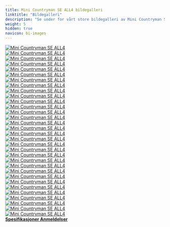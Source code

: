```yaml
---
title: Mini Countryman SE ALL4 bildegalleri
linktitle: "Bildegalleri"
description: "Se under for vårt store bildegalleri av Mini Countryman SE ALL4. Klikk på bildene for høyoppløselige versjoner."
weight: 5
hidden: true
navicon: bi-images
---
```

<!-- markdownlint-disable MD033 -->
<div class="row" id ="my-gallery">
	<div class="pswp-grid-item col-6 col-md-4">
		<a href="https://media.evkx.net/multimedia/models/mini/countryman/countryman_se_all4/charging_1.jpg"
data-pswp-src="https://media.evkx.net/multimedia/models/mini/countryman/countryman_se_all4/charging_1.jpg"
data-pswp-width="3000"
data-pswp-height="2000" 
target="_blank">
			<img src="https://media.evkx.net/multimedia/models/mini/countryman/countryman_se_all4/charging_1_xst.jpg" alt="Mini Countryman SE ALL4" class="img-fluid " />
		</a>
	</div>
	<div class="pswp-grid-item col-6 col-md-4">
		<a href="https://media.evkx.net/multimedia/models/mini/countryman/countryman_se_all4/details_1.jpg"
data-pswp-src="https://media.evkx.net/multimedia/models/mini/countryman/countryman_se_all4/details_1.jpg"
data-pswp-width="3000"
data-pswp-height="2000" 
target="_blank">
			<img src="https://media.evkx.net/multimedia/models/mini/countryman/countryman_se_all4/details_1_xst.jpg" alt="Mini Countryman SE ALL4" class="img-fluid " />
		</a>
	</div>
	<div class="pswp-grid-item col-6 col-md-4">
		<a href="https://media.evkx.net/multimedia/models/mini/countryman/countryman_se_all4/details_2.jpg"
data-pswp-src="https://media.evkx.net/multimedia/models/mini/countryman/countryman_se_all4/details_2.jpg"
data-pswp-width="3000"
data-pswp-height="2000" 
target="_blank">
			<img src="https://media.evkx.net/multimedia/models/mini/countryman/countryman_se_all4/details_2_xst.jpg" alt="Mini Countryman SE ALL4" class="img-fluid " />
		</a>
	</div>
	<div class="pswp-grid-item col-6 col-md-4">
		<a href="https://media.evkx.net/multimedia/models/mini/countryman/countryman_se_all4/details_3.jpg"
data-pswp-src="https://media.evkx.net/multimedia/models/mini/countryman/countryman_se_all4/details_3.jpg"
data-pswp-width="3000"
data-pswp-height="2000" 
target="_blank">
			<img src="https://media.evkx.net/multimedia/models/mini/countryman/countryman_se_all4/details_3_xst.jpg" alt="Mini Countryman SE ALL4" class="img-fluid " />
		</a>
	</div>
	<div class="pswp-grid-item col-6 col-md-4">
		<a href="https://media.evkx.net/multimedia/models/mini/countryman/countryman_se_all4/details_4.jpg"
data-pswp-src="https://media.evkx.net/multimedia/models/mini/countryman/countryman_se_all4/details_4.jpg"
data-pswp-width="3000"
data-pswp-height="2000" 
target="_blank">
			<img src="https://media.evkx.net/multimedia/models/mini/countryman/countryman_se_all4/details_4_xst.jpg" alt="Mini Countryman SE ALL4" class="img-fluid " />
		</a>
	</div>
	<div class="pswp-grid-item col-6 col-md-4">
		<a href="https://media.evkx.net/multimedia/models/mini/countryman/countryman_se_all4/details_5.jpg"
data-pswp-src="https://media.evkx.net/multimedia/models/mini/countryman/countryman_se_all4/details_5.jpg"
data-pswp-width="3000"
data-pswp-height="2000" 
target="_blank">
			<img src="https://media.evkx.net/multimedia/models/mini/countryman/countryman_se_all4/details_5_xst.jpg" alt="Mini Countryman SE ALL4" class="img-fluid " />
		</a>
	</div>
	<div class="pswp-grid-item col-6 col-md-4">
		<a href="https://media.evkx.net/multimedia/models/mini/countryman/countryman_se_all4/details_6.jpg"
data-pswp-src="https://media.evkx.net/multimedia/models/mini/countryman/countryman_se_all4/details_6.jpg"
data-pswp-width="3000"
data-pswp-height="2000" 
target="_blank">
			<img src="https://media.evkx.net/multimedia/models/mini/countryman/countryman_se_all4/details_6_xst.jpg" alt="Mini Countryman SE ALL4" class="img-fluid " />
		</a>
	</div>
	<div class="pswp-grid-item col-6 col-md-4">
		<a href="https://media.evkx.net/multimedia/models/mini/countryman/countryman_se_all4/details_7.jpg"
data-pswp-src="https://media.evkx.net/multimedia/models/mini/countryman/countryman_se_all4/details_7.jpg"
data-pswp-width="3000"
data-pswp-height="2000" 
target="_blank">
			<img src="https://media.evkx.net/multimedia/models/mini/countryman/countryman_se_all4/details_7_xst.jpg" alt="Mini Countryman SE ALL4" class="img-fluid " />
		</a>
	</div>
	<div class="pswp-grid-item col-6 col-md-4">
		<a href="https://media.evkx.net/multimedia/models/mini/countryman/countryman_se_all4/dynamic_1.jpg"
data-pswp-src="https://media.evkx.net/multimedia/models/mini/countryman/countryman_se_all4/dynamic_1.jpg"
data-pswp-width="3000"
data-pswp-height="2000" 
target="_blank">
			<img src="https://media.evkx.net/multimedia/models/mini/countryman/countryman_se_all4/dynamic_1_xst.jpg" alt="Mini Countryman SE ALL4" class="img-fluid " />
		</a>
	</div>
	<div class="pswp-grid-item col-6 col-md-4">
		<a href="https://media.evkx.net/multimedia/models/mini/countryman/countryman_se_all4/dynamic_2.jpg"
data-pswp-src="https://media.evkx.net/multimedia/models/mini/countryman/countryman_se_all4/dynamic_2.jpg"
data-pswp-width="3000"
data-pswp-height="2000" 
target="_blank">
			<img src="https://media.evkx.net/multimedia/models/mini/countryman/countryman_se_all4/dynamic_2_xst.jpg" alt="Mini Countryman SE ALL4" class="img-fluid " />
		</a>
	</div>
	<div class="pswp-grid-item col-6 col-md-4">
		<a href="https://media.evkx.net/multimedia/models/mini/countryman/countryman_se_all4/exterior_1.jpg"
data-pswp-src="https://media.evkx.net/multimedia/models/mini/countryman/countryman_se_all4/exterior_1.jpg"
data-pswp-width="3000"
data-pswp-height="2000" 
target="_blank">
			<img src="https://media.evkx.net/multimedia/models/mini/countryman/countryman_se_all4/exterior_1_xst.jpg" alt="Mini Countryman SE ALL4" class="img-fluid " />
		</a>
	</div>
	<div class="pswp-grid-item col-6 col-md-4">
		<a href="https://media.evkx.net/multimedia/models/mini/countryman/countryman_se_all4/exterior_2.jpg"
data-pswp-src="https://media.evkx.net/multimedia/models/mini/countryman/countryman_se_all4/exterior_2.jpg"
data-pswp-width="3000"
data-pswp-height="2000" 
target="_blank">
			<img src="https://media.evkx.net/multimedia/models/mini/countryman/countryman_se_all4/exterior_2_xst.jpg" alt="Mini Countryman SE ALL4" class="img-fluid " />
		</a>
	</div>
	<div class="pswp-grid-item col-6 col-md-4">
		<a href="https://media.evkx.net/multimedia/models/mini/countryman/countryman_se_all4/exterior_3.jpg"
data-pswp-src="https://media.evkx.net/multimedia/models/mini/countryman/countryman_se_all4/exterior_3.jpg"
data-pswp-width="3000"
data-pswp-height="1999" 
target="_blank">
			<img src="https://media.evkx.net/multimedia/models/mini/countryman/countryman_se_all4/exterior_3_xst.jpg" alt="Mini Countryman SE ALL4" class="img-fluid " />
		</a>
	</div>
	<div class="pswp-grid-item col-6 col-md-4">
		<a href="https://media.evkx.net/multimedia/models/mini/countryman/countryman_se_all4/exterior_4.jpg"
data-pswp-src="https://media.evkx.net/multimedia/models/mini/countryman/countryman_se_all4/exterior_4.jpg"
data-pswp-width="3000"
data-pswp-height="2000" 
target="_blank">
			<img src="https://media.evkx.net/multimedia/models/mini/countryman/countryman_se_all4/exterior_4_xst.jpg" alt="Mini Countryman SE ALL4" class="img-fluid " />
		</a>
	</div>
	<div class="pswp-grid-item col-6 col-md-4">
		<a href="https://media.evkx.net/multimedia/models/mini/countryman/countryman_se_all4/exterior_5.jpg"
data-pswp-src="https://media.evkx.net/multimedia/models/mini/countryman/countryman_se_all4/exterior_5.jpg"
data-pswp-width="3000"
data-pswp-height="2000" 
target="_blank">
			<img src="https://media.evkx.net/multimedia/models/mini/countryman/countryman_se_all4/exterior_5_xst.jpg" alt="Mini Countryman SE ALL4" class="img-fluid " />
		</a>
	</div>
	<div class="pswp-grid-item col-6 col-md-4">
		<a href="https://media.evkx.net/multimedia/models/mini/countryman/countryman_se_all4/exterior_6.jpg"
data-pswp-src="https://media.evkx.net/multimedia/models/mini/countryman/countryman_se_all4/exterior_6.jpg"
data-pswp-width="3000"
data-pswp-height="2000" 
target="_blank">
			<img src="https://media.evkx.net/multimedia/models/mini/countryman/countryman_se_all4/exterior_6_xst.jpg" alt="Mini Countryman SE ALL4" class="img-fluid " />
		</a>
	</div>
	<div class="pswp-grid-item col-6 col-md-4">
		<a href="https://media.evkx.net/multimedia/models/mini/countryman/countryman_se_all4/exterior_7.jpg"
data-pswp-src="https://media.evkx.net/multimedia/models/mini/countryman/countryman_se_all4/exterior_7.jpg"
data-pswp-width="3000"
data-pswp-height="2000" 
target="_blank">
			<img src="https://media.evkx.net/multimedia/models/mini/countryman/countryman_se_all4/exterior_7_xst.jpg" alt="Mini Countryman SE ALL4" class="img-fluid " />
		</a>
	</div>
	<div class="pswp-grid-item col-6 col-md-4">
		<a href="https://media.evkx.net/multimedia/models/mini/countryman/countryman_se_all4/exterior_8.jpg"
data-pswp-src="https://media.evkx.net/multimedia/models/mini/countryman/countryman_se_all4/exterior_8.jpg"
data-pswp-width="3000"
data-pswp-height="2246" 
target="_blank">
			<img src="https://media.evkx.net/multimedia/models/mini/countryman/countryman_se_all4/exterior_8_xst.jpg" alt="Mini Countryman SE ALL4" class="img-fluid " />
		</a>
	</div>
	<div class="pswp-grid-item col-6 col-md-4">
		<a href="https://media.evkx.net/multimedia/models/mini/countryman/countryman_se_all4/exterior_9.jpg"
data-pswp-src="https://media.evkx.net/multimedia/models/mini/countryman/countryman_se_all4/exterior_9.jpg"
data-pswp-width="3000"
data-pswp-height="2000" 
target="_blank">
			<img src="https://media.evkx.net/multimedia/models/mini/countryman/countryman_se_all4/exterior_9_xst.jpg" alt="Mini Countryman SE ALL4" class="img-fluid " />
		</a>
	</div>
	<div class="pswp-grid-item col-6 col-md-4">
		<a href="https://media.evkx.net/multimedia/models/mini/countryman/countryman_se_all4/frontseats_1.jpg"
data-pswp-src="https://media.evkx.net/multimedia/models/mini/countryman/countryman_se_all4/frontseats_1.jpg"
data-pswp-width="3000"
data-pswp-height="2000" 
target="_blank">
			<img src="https://media.evkx.net/multimedia/models/mini/countryman/countryman_se_all4/frontseats_1_xst.jpg" alt="Mini Countryman SE ALL4" class="img-fluid " />
		</a>
	</div>
	<div class="pswp-grid-item col-6 col-md-4">
		<a href="https://media.evkx.net/multimedia/models/mini/countryman/countryman_se_all4/headlights_1.jpg"
data-pswp-src="https://media.evkx.net/multimedia/models/mini/countryman/countryman_se_all4/headlights_1.jpg"
data-pswp-width="3000"
data-pswp-height="2000" 
target="_blank">
			<img src="https://media.evkx.net/multimedia/models/mini/countryman/countryman_se_all4/headlights_1_xst.jpg" alt="Mini Countryman SE ALL4" class="img-fluid " />
		</a>
	</div>
	<div class="pswp-grid-item col-6 col-md-4">
		<a href="https://media.evkx.net/multimedia/models/mini/countryman/countryman_se_all4/interior_1.jpg"
data-pswp-src="https://media.evkx.net/multimedia/models/mini/countryman/countryman_se_all4/interior_1.jpg"
data-pswp-width="3000"
data-pswp-height="2000" 
target="_blank">
			<img src="https://media.evkx.net/multimedia/models/mini/countryman/countryman_se_all4/interior_1_xst.jpg" alt="Mini Countryman SE ALL4" class="img-fluid " />
		</a>
	</div>
	<div class="pswp-grid-item col-6 col-md-4">
		<a href="https://media.evkx.net/multimedia/models/mini/countryman/countryman_se_all4/interior_2.jpg"
data-pswp-src="https://media.evkx.net/multimedia/models/mini/countryman/countryman_se_all4/interior_2.jpg"
data-pswp-width="3000"
data-pswp-height="2000" 
target="_blank">
			<img src="https://media.evkx.net/multimedia/models/mini/countryman/countryman_se_all4/interior_2_xst.jpg" alt="Mini Countryman SE ALL4" class="img-fluid " />
		</a>
	</div>
	<div class="pswp-grid-item col-6 col-md-4">
		<a href="https://media.evkx.net/multimedia/models/mini/countryman/countryman_se_all4/interior_3.jpg"
data-pswp-src="https://media.evkx.net/multimedia/models/mini/countryman/countryman_se_all4/interior_3.jpg"
data-pswp-width="3000"
data-pswp-height="2000" 
target="_blank">
			<img src="https://media.evkx.net/multimedia/models/mini/countryman/countryman_se_all4/interior_3_xst.jpg" alt="Mini Countryman SE ALL4" class="img-fluid " />
		</a>
	</div>
	<div class="pswp-grid-item col-6 col-md-4">
		<a href="https://media.evkx.net/multimedia/models/mini/countryman/countryman_se_all4/interior_4.jpg"
data-pswp-src="https://media.evkx.net/multimedia/models/mini/countryman/countryman_se_all4/interior_4.jpg"
data-pswp-width="3000"
data-pswp-height="2000" 
target="_blank">
			<img src="https://media.evkx.net/multimedia/models/mini/countryman/countryman_se_all4/interior_4_xst.jpg" alt="Mini Countryman SE ALL4" class="img-fluid " />
		</a>
	</div>
	<div class="pswp-grid-item col-6 col-md-4">
		<a href="https://media.evkx.net/multimedia/models/mini/countryman/countryman_se_all4/main_1.jpg"
data-pswp-src="https://media.evkx.net/multimedia/models/mini/countryman/countryman_se_all4/main_1.jpg"
data-pswp-width="3000"
data-pswp-height="2000" 
target="_blank">
			<img src="https://media.evkx.net/multimedia/models/mini/countryman/countryman_se_all4/main_1_xst.jpg" alt="Mini Countryman SE ALL4" class="img-fluid " />
		</a>
	</div>
	<div class="pswp-grid-item col-6 col-md-4">
		<a href="https://media.evkx.net/multimedia/models/mini/countryman/countryman_se_all4/rearlights_1.jpg"
data-pswp-src="https://media.evkx.net/multimedia/models/mini/countryman/countryman_se_all4/rearlights_1.jpg"
data-pswp-width="3000"
data-pswp-height="2000" 
target="_blank">
			<img src="https://media.evkx.net/multimedia/models/mini/countryman/countryman_se_all4/rearlights_1_xst.jpg" alt="Mini Countryman SE ALL4" class="img-fluid " />
		</a>
	</div>
	<div class="pswp-grid-item col-6 col-md-4">
		<a href="https://media.evkx.net/multimedia/models/mini/countryman/countryman_se_all4/rearlights_2.jpg"
data-pswp-src="https://media.evkx.net/multimedia/models/mini/countryman/countryman_se_all4/rearlights_2.jpg"
data-pswp-width="3000"
data-pswp-height="2000" 
target="_blank">
			<img src="https://media.evkx.net/multimedia/models/mini/countryman/countryman_se_all4/rearlights_2_xst.jpg" alt="Mini Countryman SE ALL4" class="img-fluid " />
		</a>
	</div>
	<div class="pswp-grid-item col-6 col-md-4">
		<a href="https://media.evkx.net/multimedia/models/mini/countryman/countryman_se_all4/screens_1.jpg"
data-pswp-src="https://media.evkx.net/multimedia/models/mini/countryman/countryman_se_all4/screens_1.jpg"
data-pswp-width="3000"
data-pswp-height="2000" 
target="_blank">
			<img src="https://media.evkx.net/multimedia/models/mini/countryman/countryman_se_all4/screens_1_xst.jpg" alt="Mini Countryman SE ALL4" class="img-fluid " />
		</a>
	</div>
	<div class="pswp-grid-item col-6 col-md-4">
		<a href="https://media.evkx.net/multimedia/models/mini/countryman/countryman_se_all4/secondrowseats_1.jpg"
data-pswp-src="https://media.evkx.net/multimedia/models/mini/countryman/countryman_se_all4/secondrowseats_1.jpg"
data-pswp-width="3000"
data-pswp-height="2000" 
target="_blank">
			<img src="https://media.evkx.net/multimedia/models/mini/countryman/countryman_se_all4/secondrowseats_1_xst.jpg" alt="Mini Countryman SE ALL4" class="img-fluid " />
		</a>
	</div>
	<div class="pswp-grid-item col-6 col-md-4">
		<a href="https://media.evkx.net/multimedia/models/mini/countryman/countryman_se_all4/steeringwheel_1.jpg"
data-pswp-src="https://media.evkx.net/multimedia/models/mini/countryman/countryman_se_all4/steeringwheel_1.jpg"
data-pswp-width="3000"
data-pswp-height="2000" 
target="_blank">
			<img src="https://media.evkx.net/multimedia/models/mini/countryman/countryman_se_all4/steeringwheel_1_xst.jpg" alt="Mini Countryman SE ALL4" class="img-fluid " />
		</a>
	</div>
	<div class="pswp-grid-item col-6 col-md-4">
		<a href="https://media.evkx.net/multimedia/models/mini/countryman/countryman_se_all4/wheels_1.jpg"
data-pswp-src="https://media.evkx.net/multimedia/models/mini/countryman/countryman_se_all4/wheels_1.jpg"
data-pswp-width="3000"
data-pswp-height="2000" 
target="_blank">
			<img src="https://media.evkx.net/multimedia/models/mini/countryman/countryman_se_all4/wheels_1_xst.jpg" alt="Mini Countryman SE ALL4" class="img-fluid " />
		</a>
	</div>
</div>
<script type="module">
  import PhotoSwipeLightbox from '/js/photoswipe-lightbox.esm.js';
    const lightbox = new PhotoSwipeLightbox({
       gallery: '#my-gallery',
        children: 'a',
        pswpModule: () => import('/js/photoswipe.esm.js')
    });
lightbox.init();
</script>
<div class="mt-3 mb-3">
<a href="../specifications/" class="text-decoration-none text-black">
<strong><i class="bi-arrow-left"></i> Spesifikasjoner </strong>
</a>
<a href="../reviews/" class="text-decoration-none text-black float-end">
<strong>Anmeldelser <i class="bi-arrow-right"></i></strong>
</a>
</div>
